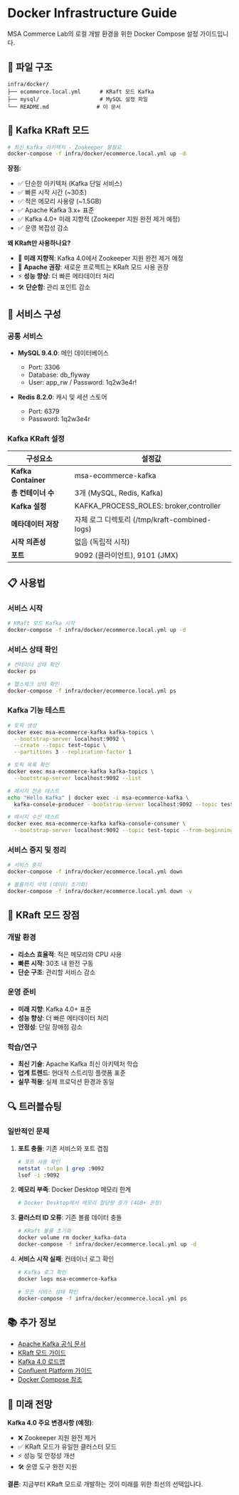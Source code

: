 # Docker Infrastructure Guide

MSA Commerce Lab의 로컬 개발 환경을 위한 Docker Compose 설정 가이드입니다.

## 📁 파일 구조

```
infra/docker/
├── ecommerce.local.yml      # KRaft 모드 Kafka
├── mysql/                   # MySQL 설정 파일
└── README.md               # 이 문서
```

## 🚀 Kafka KRaft 모드

```bash
# 최신 Kafka 아키텍처 - Zookeeper 불필요
docker-compose -f infra/docker/ecommerce.local.yml up -d
```

**장점:**
- ✅ 단순한 아키텍처 (Kafka 단일 서비스)
- ✅ 빠른 시작 시간 (~30초)
- ✅ 적은 메모리 사용량 (~1.5GB)
- ✅ Apache Kafka 3.x+ 표준
- ✅ Kafka 4.0+ 미래 지향적 (Zookeeper 지원 완전 제거 예정)
- ✅ 운영 복잡성 감소

**왜 KRaft만 사용하나요?**
- 🔮 **미래 지향적**: Kafka 4.0에서 Zookeeper 지원 완전 제거 예정
- 🎯 **Apache 권장**: 새로운 프로젝트는 KRaft 모드 사용 권장
- ⚡ **성능 향상**: 더 빠른 메타데이터 처리
- 🛠️ **단순함**: 관리 포인트 감소

## 🔧 서비스 구성

### 공통 서비스
- **MySQL 9.4.0**: 메인 데이터베이스
  - Port: 3306
  - Database: db_flyway
  - User: app_rw / Password: 1q2w3e4r!

- **Redis 8.2.0**: 캐시 및 세션 스토어
  - Port: 6379
  - Password: 1q2w3e4r

### Kafka KRaft 설정

| 구성요소 | 설정값 |
|----------|--------|
| **Kafka Container** | msa-ecommerce-kafka |
| **총 컨테이너 수** | 3개 (MySQL, Redis, Kafka) |
| **Kafka 설정** | KAFKA_PROCESS_ROLES: broker,controller |
| **메타데이터 저장** | 자체 로그 디렉토리 (/tmp/kraft-combined-logs) |
| **시작 의존성** | 없음 (독립적 시작) |
| **포트** | 9092 (클라이언트), 9101 (JMX) |

## 📋 사용법

### 서비스 시작
```bash
# KRaft 모드 Kafka 시작
docker-compose -f infra/docker/ecommerce.local.yml up -d
```

### 서비스 상태 확인
```bash
# 컨테이너 상태 확인
docker ps

# 헬스체크 상태 확인
docker-compose -f infra/docker/ecommerce.local.yml ps
```

### Kafka 기능 테스트
```bash
# 토픽 생성
docker exec msa-ecommerce-kafka kafka-topics \
  --bootstrap-server localhost:9092 \
  --create --topic test-topic \
  --partitions 3 --replication-factor 1

# 토픽 목록 확인
docker exec msa-ecommerce-kafka kafka-topics \
  --bootstrap-server localhost:9092 --list

# 메시지 전송 테스트
echo "Hello Kafka" | docker exec -i msa-ecommerce-kafka \
  kafka-console-producer --bootstrap-server localhost:9092 --topic test-topic

# 메시지 수신 테스트
docker exec msa-ecommerce-kafka kafka-console-consumer \
  --bootstrap-server localhost:9092 --topic test-topic --from-beginning --timeout-ms 5000
```

### 서비스 중지 및 정리
```bash
# 서비스 중지
docker-compose -f infra/docker/ecommerce.local.yml down

# 볼륨까지 삭제 (데이터 초기화)
docker-compose -f infra/docker/ecommerce.local.yml down -v
```

## 🎯 KRaft 모드 장점

### 개발 환경
- **리소스 효율적**: 적은 메모리와 CPU 사용
- **빠른 시작**: 30초 내 완전 구동
- **단순 구조**: 관리할 서비스 감소

### 운영 준비
- **미래 지향**: Kafka 4.0+ 표준
- **성능 향상**: 더 빠른 메타데이터 처리
- **안정성**: 단일 장애점 감소

### 학습/연구
- **최신 기술**: Apache Kafka 최신 아키텍처 학습
- **업계 트렌드**: 현대적 스트리밍 플랫폼 표준
- **실무 적용**: 실제 프로덕션 환경과 동일

## 🔍 트러블슈팅

### 일반적인 문제
1. **포트 충돌**: 기존 서비스와 포트 겹침
   ```bash
   # 포트 사용 확인
   netstat -tulpn | grep :9092
   lsof -i :9092
   ```

2. **메모리 부족**: Docker Desktop 메모리 한계
   ```bash
   # Docker Desktop에서 메모리 할당량 증가 (4GB+ 권장)
   ```

3. **클러스터 ID 오류**: 기존 볼륨 데이터 충돌
   ```bash
   # KRaft 볼륨 초기화
   docker volume rm docker_kafka-data
   docker-compose -f infra/docker/ecommerce.local.yml up -d
   ```

4. **서비스 시작 실패**: 컨테이너 로그 확인
   ```bash
   # Kafka 로그 확인
   docker logs msa-ecommerce-kafka
   
   # 모든 서비스 상태 확인
   docker-compose -f infra/docker/ecommerce.local.yml ps
   ```

## 📚 추가 정보

- [Apache Kafka 공식 문서](https://kafka.apache.org/documentation/)
- [KRaft 모드 가이드](https://kafka.apache.org/documentation/#kraft)
- [Kafka 4.0 로드맵](https://cwiki.apache.org/confluence/display/KAFKA/KIP-833%3A+Mark+KRaft+as+Production+Ready)
- [Confluent Platform 가이드](https://docs.confluent.io/)
- [Docker Compose 참조](https://docs.docker.com/compose/)

## 🔮 미래 전망

**Kafka 4.0 주요 변경사항 (예정)**:
- ❌ Zookeeper 지원 완전 제거
- ✅ KRaft 모드가 유일한 클러스터 모드
- ⚡ 성능 및 안정성 개선
- 🛠️ 운영 도구 완전 지원

**결론**: 지금부터 KRaft 모드로 개발하는 것이 미래를 위한 최선의 선택입니다.